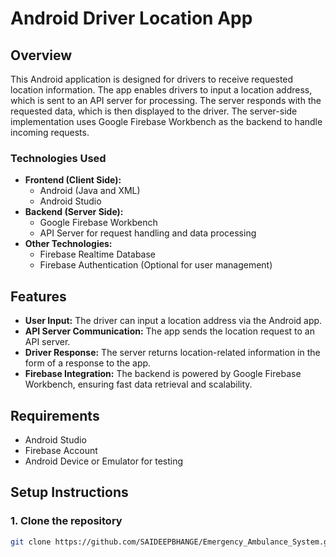 # Android Driver Location App

## Overview

This Android application is designed for drivers to receive requested location information. The app enables drivers to input a location address, which is sent to an API server for processing. The server responds with the requested data, which is then displayed to the driver. The server-side implementation uses Google Firebase Workbench as the backend to handle incoming requests.

### Technologies Used

- **Frontend (Client Side):**
  - Android (Java and XML)
  - Android Studio
- **Backend (Server Side):**
  - Google Firebase Workbench
  - API Server for request handling and data processing
- **Other Technologies:**
  - Firebase Realtime Database
  - Firebase Authentication (Optional for user management)

## Features

- **User Input:** The driver can input a location address via the Android app.
- **API Server Communication:** The app sends the location request to an API server.
- **Driver Response:** The server returns location-related information in the form of a response to the app.
- **Firebase Integration:** The backend is powered by Google Firebase Workbench, ensuring fast data retrieval and scalability.

## Requirements

- Android Studio
- Firebase Account
- Android Device or Emulator for testing

## Setup Instructions

### 1. Clone the repository

```bash
git clone https://github.com/SAIDEEPBHANGE/Emergency_Ambulance_System.git

